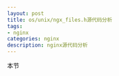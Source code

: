 ```yaml
---
layout: post
title: os/unix/ngx_files.h源代码分析
tags:
- nginx
categories: nginx
description: nginx源代码分析
---
```




本节

<!-- more -->

<br />
<br />



<br />
<br />
<br />

